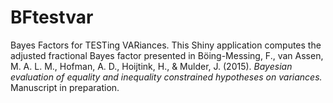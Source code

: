 # BFtestvar
Bayes Factors for TESTing VARiances. This Shiny application computes the adjusted fractional Bayes factor presented in Böing-Messing, F., van Assen, M. A. L. M., Hofman, A. D., Hoijtink, H., & Mulder, J. (2015). *Bayesian evaluation of equality and inequality constrained hypotheses on variances.* Manuscript in preparation.
